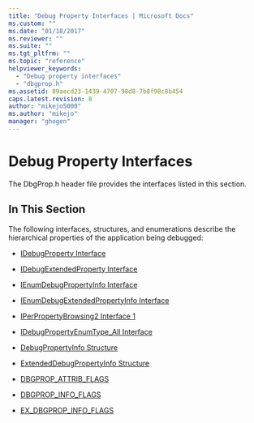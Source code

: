 ```yaml
---
title: "Debug Property Interfaces | Microsoft Docs"
ms.custom: ""
ms.date: "01/18/2017"
ms.reviewer: ""
ms.suite: ""
ms.tgt_pltfrm: ""
ms.topic: "reference"
helpviewer_keywords:
  - "Debug property interfaces"
  - "dbgprop.h"
ms.assetid: 89aecd23-1439-4707-98d8-7b8f98c8b454
caps.latest.revision: 8
author: "mikejo5000"
ms.author: "mikejo"
manager: "ghogen"
---
```

# Debug Property Interfaces
The DbgProp.h header file provides the interfaces listed in this section.

## In This Section
 The following interfaces, structures, and enumerations describe the hierarchical properties of the application being debugged:

-   [IDebugProperty Interface](../../winscript/reference/idebugproperty-interface.md)

-   [IDebugExtendedProperty Interface](../../winscript/reference/idebugextendedproperty-interface.md)

-   [IEnumDebugPropertyInfo Interface](../../winscript/reference/ienumdebugpropertyinfo-interface.md)

-   [IEnumDebugExtendedPropertyInfo Interface](../../winscript/reference/ienumdebugextendedpropertyinfo-interface.md)

-   [IPerPropertyBrowsing2 Interface 1](../../winscript/reference/iperpropertybrowsing2-interface-1.md)

-   [IDebugPropertyEnumType_All Interface](../../winscript/reference/idebugpropertyenumtype-all-interface.md)

-   [DebugPropertyInfo Structure](../../winscript/reference/debugpropertyinfo-structure.md)

-   [ExtendedDebugPropertyInfo Structure](../../winscript/reference/extendeddebugpropertyinfo-structure.md)

-   [DBGPROP_ATTRIB_FLAGS](../../winscript/reference/dbgprop-attrib-flags.md)

-   [DBGPROP_INFO_FLAGS](../../winscript/reference/dbgprop-info-flags.md)

-   [EX_DBGPROP_INFO_FLAGS](../../winscript/reference/ex-dbgprop-info-flags.md)